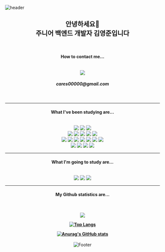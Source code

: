 ![header](https://capsule-render.vercel.app/api?type=Waving&color=timeAuto&height=190&section=header&text=Cares&nbsp;Github&fontSize=50)

<div align="center">
    <h2>안녕하세요🙌<br>주니어 백엔드 개발자 김영준입니다</h2><br>
    <h4>How to contact me...</h4> <br>
    <a href="https://cares.notion.site/0895ee48164e4939bea43a4399562bf2"><img src="https://img.shields.io/badge/Notion-374344?style=flat-square&logo=Notion&logoColor=#000000"/></a>
    <br>
    <h5>cares00000@gmail.com</h5>
<div>

<br>
<hr>

<div align="center">
<h4>What I've been studying are...</h4>

<br>

<img src="https://img.shields.io/badge/Java-468aab?style=flat-square&logo=Java&logoColor=#007396"/>
<img src="https://img.shields.io/badge/Spring-556B2F?style=flat-square&logo=Spring&logoColor=#6DB33F"/>
<img src="https://img.shields.io/badge/Spring MVC-556B2F?style=flat-square&logo=Spring&logoColor=#6DB33F"/>
<br>
<img src="https://img.shields.io/badge/Spring Data JPA-556B2F?style=flat-square&logo=Spring&logoColor=#6DB33F"/>
<img src="https://img.shields.io/badge/Spring Cloud-556B2F?style=flat-square&logo=Spring&logoColor=#6DB33F"/>
<img src="https://img.shields.io/badge/Hibernate-86949a?style=flat-square&logo=Hibernate&logoColor=#59666C"/>
<img src="https://img.shields.io/badge/Querydsl-b2daff?style=flat-square"/>
<img src="https://img.shields.io/badge/MyBatis-b8bec1?style=flat-square&"/>
<br>
<img src="https://img.shields.io/badge/OracleDB-7e0000?style=flat-square&logo=Oracle&logoColor=#F80000"/>
<img src="https://img.shields.io/badge/MySQL-9cf0ff?style=flat-square&logo=MySQL&logoColor=#4479A1"/>
<img src="https://img.shields.io/badge/AWS EC2-232f3e?style=flat-square&logo=Amazon AWS&logoColor=#232F3E"/>
<img src="https://img.shields.io/badge/AWS RDS-232f3e?style=flat-square&logo=Amazon AWS&logoColor=#232F3E"/>
<img src="https://img.shields.io/badge/AWS ELB-232f3e?style=flat-square&logo=Amazon AWS&logoColor=#232F3E"/>
<img src="https://img.shields.io/badge/AWS S3-232f3e?style=flat-square&logo=Amazon AWS&logoColor=#232F3E"/>
<img src="https://img.shields.io/badge/Docker-c4ffff?style=flat-square&logo=Docker&logoColor=#2496ED"/>
<br>
<img src="https://img.shields.io/badge/HTML5-a91600?style=flat-square&logo=HTML5&logoColor=#E34F26"/>
<img src="https://img.shields.io/badge/CSS-5ba0e9?style=flat-square&logo=CSS3&logoColor=#1572B6"/>
<img src="https://img.shields.io/badge/JavaScript-8c7900?style=flat-square&logo=JavaScript&logoColor=#F7DF1E"/>
<img src="https://img.shields.io/badge/Bootstrap5-ab7fe6?style=flat-square&logo=Bootstrap&logoColor=#7952B3"/>


<!-- <br>
</div>

<hr>

<div align="center">
<h4>What I’m currently studying are...</h4>

<br>




<br>
</div> -->

<hr>

<div align="center">
<h4>What I'm going to study are...</h4>

<br>


<img src="https://img.shields.io/badge/Jenkins-520000?style=flat-square&logo=Jenkins&logoColor=#D24939"/>
<img src="https://img.shields.io/badge/Kubernetes-7ca4ff?style=flat-square&logo=Kubernetes&logoColor=#326CE5"/>
<img src="https://img.shields.io/badge/Kotlin-b681ff?style=flat-square&logo=Kotlin&logoColor=#7F52FF"/>





<br>
</div>

<hr>
<div align="center">
<h4>My Github statistics are...<h4>

<br>

<a href="https://github.com/cares0"><img src="https://hits.seeyoufarm.com/api/count/incr/badge.svg?url=https%3A%2F%2Fgithub.com%2Fcares0&count_bg=%237F857A&title_bg=%23555555&icon=github.svg&icon_color=%23E7E7E7&title=GitHub&edge_flat=false"/></a>

[![Top Langs](https://github-readme-stats.vercel.app/api/top-langs/?username=cares0)](https://github.com/cares0/github-readme-stats)

[![Anurag's GitHub stats](https://github-readme-stats.vercel.app/api?username=cares0)](https://github.com/cares0/github-readme-stats)


</div>

![Footer](https://capsule-render.vercel.app/api?type=waving&color=timeAuto&height=80&section=footer)
